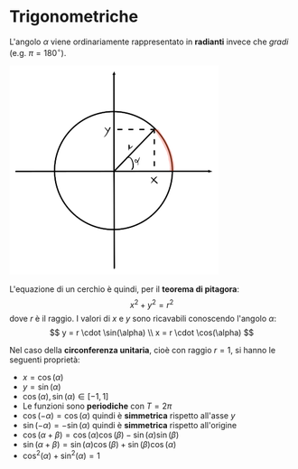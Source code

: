 # Trigonometriche

L'angolo $\alpha$ viene ordinariamente rappresentato in **radianti** invece che _gradi_ (e.g. $\pi = 180^\circ$).

![Cerchio](assets/01.png)

L'equazione di un cerchio è quindi, per il **teorema di pitagora**:
$$x^2 + y^2 = r^2$$
dove $r$ è il raggio. I valori di $x$ e $y$ sono ricavabili conoscendo l'angolo $\alpha$:
$$
y = r \cdot \sin(\alpha) \\
x = r \cdot \cos(\alpha)
$$

Nel caso della **circonferenza unitaria**, cioè con raggio $r = 1$, si hanno le seguenti proprietà:
- $x = \cos(\alpha)$
- $y = \sin(\alpha)$
- $\cos(\alpha), \sin(\alpha) \in [-1, 1]$
- Le funzioni sono **periodiche** con $T = 2\pi$
- $\cos(-\alpha) = \cos(\alpha)$ quindi è **simmetrica** rispetto all'asse $y$
- $\sin(-\alpha) = -\sin(\alpha)$ quindi è **simmetrica** rispetto all'origine
- $\cos(\alpha + \beta) = \cos(\alpha)\cos(\beta) - \sin(\alpha)\sin(\beta)$
- $\sin(\alpha + \beta) = \sin(\alpha)\cos(\beta) + \sin(\beta)\cos(\alpha)$
- $\cos^2(\alpha) + \sin^2(\alpha) = 1$
